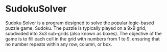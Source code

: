 # SudokuSolver
 Sudoku Solver is a program designed to solve the popular logic-based puzzle game, Sudoku. The puzzle is typically played on a 9x9 grid, subdivided into 3x3 sub-grids (also known as boxes). The objective of the game is to fill each cell in the grid with numbers from 1 to 9, ensuring that no number repeats within any row, column, or box.
